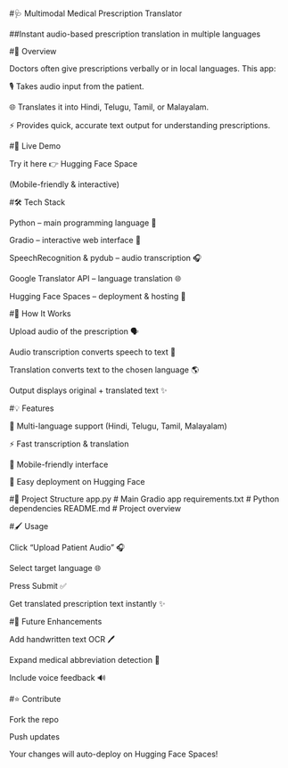 
#🩺 Multimodal Medical Prescription Translator

##Instant audio-based prescription translation in multiple languages

#📸 Overview

Doctors often give prescriptions verbally or in local languages. This app:

🎙️ Takes audio input from the patient.

🌐 Translates it into Hindi, Telugu, Tamil, or Malayalam.

⚡ Provides quick, accurate text output for understanding prescriptions.

#🚀 Live Demo

Try it here 👉 Hugging Face Space

(Mobile-friendly & interactive)

#🛠️ Tech Stack

Python – main programming language 🐍

Gradio – interactive web interface 🎨

SpeechRecognition & pydub – audio transcription 🎧

Google Translator API – language translation 🌐

Hugging Face Spaces – deployment & hosting 🚀

#🧠 How It Works

Upload audio of the prescription 🗣️

Audio transcription converts speech to text 📝

Translation converts text to the chosen language 🌎

Output displays original + translated text ✨

#💡 Features

🎯 Multi-language support (Hindi, Telugu, Tamil, Malayalam)

⚡ Fast transcription & translation

📱 Mobile-friendly interface

🔧 Easy deployment on Hugging Face

#📂 Project Structure
app.py                # Main Gradio app
requirements.txt      # Python dependencies
README.md             # Project overview

#🖌️ Usage

Click “Upload Patient Audio” 🎧

Select target language 🌐

Press Submit ✅

Get translated prescription text instantly ✨

#📌 Future Enhancements

Add handwritten text OCR 🖊️

Expand medical abbreviation detection 💊

Include voice feedback 🔊

#⭐ Contribute

Fork the repo

Push updates

Your changes will auto-deploy on Hugging Face Spaces!
